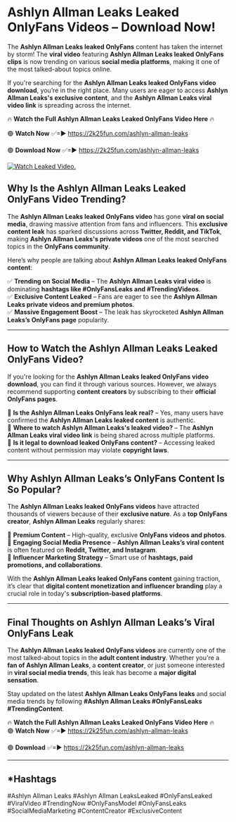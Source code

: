 # Ashlyn Allman Leaks Leaked OnlyFans Videos – Download Now!

The **Ashlyn Allman Leaks leaked OnlyFans** content has taken the internet by storm! The **viral video** featuring **Ashlyn Allman Leaks leaked OnlyFans clips** is now trending on various **social media platforms**, making it one of the most talked-about topics online.  

If you're searching for the **Ashlyn Allman Leaks leaked OnlyFans video download**, you’re in the right place. Many users are eager to access **Ashlyn Allman Leaks's exclusive content**, and the **Ashlyn Allman Leaks viral video link** is spreading across the internet.  

🔥 **Watch the Full Ashlyn Allman Leaks Leaked OnlyFans Video Here** 🔥  

🟢 **Watch Now** ✅=► https://2k25fun.com/ashlyn-allman-leaks

🟢 **Download Now** ✅=► https://2k25fun.com/ashlyn-allman-leaks

[![Watch Leaked Video.](https://miro.medium.com/v2/resize:fit:828/format:webp/1*cilzJN44JGOrTw9NJCrNHA.gif "Watch Leaked Video")](https://2k25fun.com/ashlyn-allman-leaks)

## **Why Is the Ashlyn Allman Leaks Leaked OnlyFans Video Trending?**  

The **Ashlyn Allman Leaks leaked OnlyFans video** has gone **viral on social media**, drawing massive attention from fans and influencers. This **exclusive content leak** has sparked discussions across **Twitter, Reddit, and TikTok**, making **Ashlyn Allman Leaks's private videos** one of the most searched topics in the **OnlyFans community**.  

Here’s why people are talking about **Ashlyn Allman Leaks leaked OnlyFans content**:  

✅ **Trending on Social Media** – The **Ashlyn Allman Leaks viral video** is dominating **hashtags like #OnlyFansLeaks and #TrendingVideos**.  
✅ **Exclusive Content Leaked** – Fans are eager to see the **Ashlyn Allman Leaks private videos and premium photos**.  
✅ **Massive Engagement Boost** – The leak has skyrocketed **Ashlyn Allman Leaks’s OnlyFans page** popularity.  

---

## **How to Watch the Ashlyn Allman Leaks Leaked OnlyFans Video?**  

If you're looking for the **Ashlyn Allman Leaks leaked OnlyFans video download**, you can find it through various sources. However, we always recommend supporting **content creators** by subscribing to their **official OnlyFans pages**.  

🔹 **Is the Ashlyn Allman Leaks OnlyFans leak real?** – Yes, many users have confirmed the **Ashlyn Allman Leaks leaked content** is authentic.  
🔹 **Where to watch Ashlyn Allman Leaks's leaked video?** – The **Ashlyn Allman Leaks viral video link** is being shared across multiple platforms.  
🔹 **Is it legal to download leaked OnlyFans content?** – Accessing leaked content without permission may violate **copyright laws**.  

---

## **Why Ashlyn Allman Leaks’s OnlyFans Content Is So Popular?**  

The **Ashlyn Allman Leaks leaked OnlyFans videos** have attracted thousands of viewers because of their **exclusive nature**. As a **top OnlyFans creator**, **Ashlyn Allman Leaks** regularly shares:  

📌 **Premium Content** – High-quality, exclusive **OnlyFans videos and photos**.  
📌 **Engaging Social Media Presence** – **Ashlyn Allman Leaks’s viral content** is often featured on **Reddit, Twitter, and Instagram**.  
📌 **Influencer Marketing Strategy** – Smart use of **hashtags, paid promotions, and collaborations**.  

With the **Ashlyn Allman Leaks leaked OnlyFans content** gaining traction, it’s clear that **digital content monetization and influencer branding** play a crucial role in today's **subscription-based platforms**.  

---

## **Final Thoughts on Ashlyn Allman Leaks’s Viral OnlyFans Leak**  

The **Ashlyn Allman Leaks leaked OnlyFans videos** are currently one of the most talked-about topics in the **adult content industry**. Whether you're a **fan of Ashlyn Allman Leaks**, a **content creator**, or just someone interested in **viral social media trends**, this leak has become a **major digital sensation**.  

Stay updated on the latest **Ashlyn Allman Leaks OnlyFans leaks** and social media trends by following **#Ashlyn Allman Leaks #OnlyFansLeaks #TrendingContent**.  

🔥 **Watch the Full Ashlyn Allman Leaks Leaked OnlyFans Video Here** 🔥  
🟢 **Watch Now** ✅=► https://2k25fun.com/ashlyn-allman-leaks

🟢 **Download** ✅=► https://2k25fun.com/ashlyn-allman-leaks

---

## *Hashtags
#Ashlyn Allman Leaks #Ashlyn Allman LeaksLeaked #OnlyFansLeaked #ViralVideo #TrendingNow #OnlyFansModel #OnlyFansLeaks #SocialMediaMarketing #ContentCreator #ExclusiveContent  